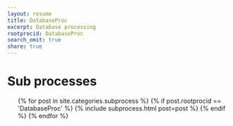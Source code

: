 ```yaml
---
layout: resume
title: DatabaseProc
excerpt: Database processing
rootprocid: DatabaseProc
search_omit: true
share: true
---
```


<h1 class='foot-description'>Sub processes</h1>
<ul class='post-list'>
{% for post in site.categories.subprocess %}
  {% if post.rootprocid == 'DatabaseProc' %}
    {% include subprocess.html post=post %}
  {% endif %}
{% endfor %}
</ul>
